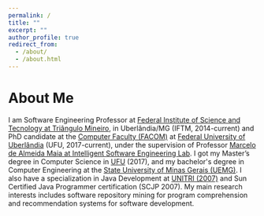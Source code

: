 ```yaml
---
permalink: /
title: ""
excerpt: ""
author_profile: true
redirect_from: 
  - /about/
  - /about.html
---
```


# About Me

I am Software Engineering Professor at [Federal Institute of Science and Tecnology at Triângulo Mineiro](https://iftm.edu.br/), in Uberlândia/MG (IFTM, 2014-current) and PhD candidate at the [Computer Faculty (FACOM)](http://www.portal.facom.ufu.br/) at [Federal University of Uberlândia](http://www.ufu.br/) (UFU, 2017-current), under the supervision of Professor [Marcelo de Almeida Maia at Intelligent Software Engineering Lab](http://www.isel.ufu.br/). I got my Master’s degree in Computer Science in [UFU](http://www.ufu.br/) (2017), and my bachelor's degree in Computer Engineering at the [State University of Minas Gerais (UEMG)](https://www.uemg.br/ituiutaba). I also have a specialization in Java Development at [UNITRI (2007)](https://unitri.edu.br/) and Sun Certified Java Programmer certification (SCJP 2007). My main research interests includes software repository mining for program comprehension and recommendation systems for software development.

